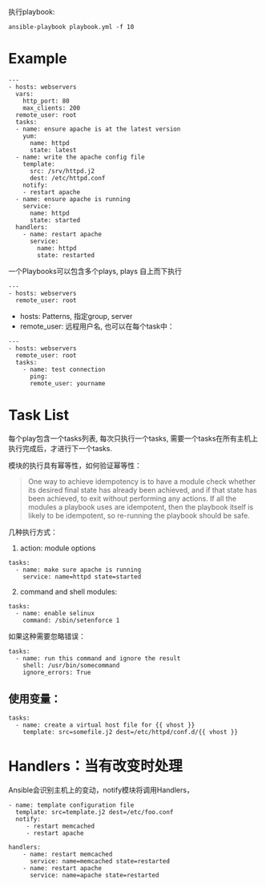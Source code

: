 执行playbook:
```
ansible-playbook playbook.yml -f 10
```

# Example


```
---
- hosts: webservers
  vars:
    http_port: 80
    max_clients: 200
  remote_user: root
  tasks:
  - name: ensure apache is at the latest version
    yum:
      name: httpd
      state: latest
  - name: write the apache config file
    template:
      src: /srv/httpd.j2
      dest: /etc/httpd.conf
    notify:
    - restart apache
  - name: ensure apache is running
    service:
      name: httpd
      state: started
  handlers:
    - name: restart apache
      service:
        name: httpd
        state: restarted
```
一个Playbooks可以包含多个plays, plays 自上而下执行


```
---
- hosts: webservers
  remote_user: root
```
* hosts: Patterns, 指定group, server
* remote_user: 远程用户名, 也可以在每个task中：
```
---
- hosts: webservers
  remote_user: root
  tasks:
    - name: test connection
      ping:
      remote_user: yourname
```

# Task List

每个play包含一个tasks列表, 每次只执行一个tasks, 需要一个tasks在所有主机上执行完成后，才进行下一个tasks.

模块的执行具有幂等性，如何验证幂等性：
> One way to achieve idempotency is to have a module check whether its desired final state has already been achieved, and if that state has been achieved, to exit without performing any actions. If all the modules a playbook uses are idempotent, then the playbook itself is likely to be idempotent, so re-running the playbook should be safe.


几种执行方式：
1. action: module options
```
tasks:
  - name: make sure apache is running
    service: name=httpd state=started
```
2. command and shell modules:
```
tasks:
  - name: enable selinux
    command: /sbin/setenforce 1
```
如果这种需要忽略错误：
```
tasks:
  - name: run this command and ignore the result
    shell: /usr/bin/somecommand
    ignore_errors: True
```


## 使用变量：
```
tasks:
  - name: create a virtual host file for {{ vhost }}
    template: src=somefile.j2 dest=/etc/httpd/conf.d/{{ vhost }}
```



# Handlers：当有改变时处理

Ansible会识别主机上的变动，notify模块将调用Handlers，
```
- name: template configuration file
  template: src=template.j2 dest=/etc/foo.conf
  notify:
     - restart memcached
     - restart apache
```
```
handlers:
    - name: restart memcached
      service: name=memcached state=restarted
    - name: restart apache
      service: name=apache state=restarted
```
